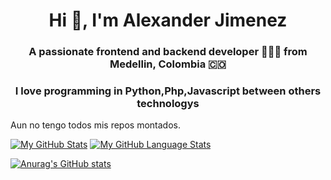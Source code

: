 

<h1 align="center">Hi 👋, I'm Alexander Jimenez</h1>
<h3 align="center">A passionate frontend and backend developer 👨🏻‍💻 from Medellin, Colombia 🇨🇴</h3>

<p align="center">
  <h3 align="center">I love programming in Python,Php,Javascript between others technologys</h3>
</p>


Aun no tengo todos mis repos montados.

[![My GitHub Stats](https://github-readme-stats.vercel.app/api/?username=stevenhdz&count_private=true&theme=tokyonight&showicons=true)]() [![My GitHub Language Stats](https://github-readme-stats.vercel.app/api/top-langs/?username=stevenhdz&langs_count=5&theme=tokyonight)]()


[![Anurag's GitHub stats](https://github-readme-stats.vercel.app/api?username=stevenhdz)](https://github.com/anuraghazra/github-readme-stats)
